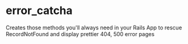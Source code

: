 error_catcha
============

Creates those methods you'll always need in your Rails App to rescue RecordNotFound and display prettier 404, 500 error pages
